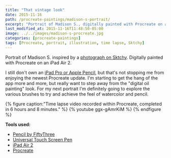 ```yaml
---
title: "That vintage look"
date: 2015-11-16
path: /procreate-paintings/madison-s-portrait/
excerpt: "Portrait of Madison S., digitally painted with Procreate on an iPad."
last_modified_at: 2015-11-16T11:48:50-05:00
image: ../../images/madison-s-procreate.jpg
categories: [procreate-paintings]
tags: [Procreate, portrait, illustration, time lapse, Sktchy]
---
```


Portrait of Madison S. inspired by a [photograph on Sktchy](https://sktchy.com/clIrcc). Digitally painted with Procreate on an iPad Air 2. 

I still don't own an [iPad Pro or Apple Pencil](/articles/ipad-pro/), but that's not stopping me from enjoying the newest Procreate update. I'm starting to get the hang of the app more and more, but really want to step away from the "digital oil painting" look. For my next portrait I'm definitely going to explore the various brushes to try and achieve the feel of watercolor and pencil.

{% figure caption:"Time lapse video recorded within Procreate, completed in 6 hours and 8 minutes." %}
{% youtube ggx-gAmrKiM %}
{% endfigure %}

**Tools used:**

- [Pencil by FiftyThree](https://www.amazon.com/FiftyThree-Digital-Stylus-Pencil-iPhone/dp/B01JJBUYR4/ref=as_li_ss_tl?keywords=pencil+53&qid=1550586265&s=gateway&sr=8-3&linkCode=ll1&tag=mademist-20&linkId=0134793cb840affff60f2e45a7f64678&language=en_US)
- [Universal Touch Screen Pen](https://www.amazon.com/gp/product/B00575TN42/ref=as_li_ss_tl?ie=UTF8&camp=1789&creative=390957&creativeASIN=B00575TN42&linkCode=as2&tag=mademist-20)
- [iPad Air 2](https://en.wikipedia.org/wiki/IPad_Air_2)
- [Procreate](https://procreate.art/)
